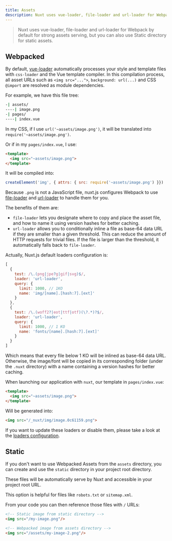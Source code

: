 ```yaml
---
title: Assets
description: Nuxt uses vue-loader, file-loader and url-loader for Webpack by default for strong assets serving, but you can also use Static directory for static assets.
---
```


> Nuxt uses vue-loader, file-loader and url-loader for Webpack by default for strong assets serving, but you can also use Static directory for static assets.

## Webpacked

By default, [vue-loader](http://vue-loader.vuejs.org/en/) automatically processes your style and template files with `css-loader` and the Vue template compiler. In this compilation process, all asset URLs such as `<img src="...">`, `background: url(...)` and CSS `@import` are resolved as module dependencies.

For example, we have this file tree:

```bash
-| assets/
----| image.png
-| pages/
----| index.vue
```

In my CSS, if I use `url('~assets/image.png')`, it will be translated into `require('~assets/image.png')`.

Or if in my `pages/index.vue`, I use:
```html
<template>
  <img src="~assets/image.png">
</template>
```

It will be compiled into:

```js
createElement('img', { attrs: { src: require('~assets/image.png') }})
```

Because `.png` is not a JavaScript file, nuxt.js configures Webpack to use [file-loader](https://github.com/webpack/file-loader) and [url-loader](https://github.com/webpack/url-loader) to handle them for you.

The benefits of them are:
- `file-loader` lets you designate where to copy and place the asset file, and how to name it using version hashes for better caching.
- `url-loader` allows you to conditionally inline a file as base-64 data URL if they are smaller than a given threshold. This can reduce the amount of HTTP requests for trivial files. If the file is larger than the threshold, it automatically falls back to `file-loader`.

Actually, Nuxt.js default loaders configuration is:

```js
[
  {
    test: /\.(png|jpe?g|gif|svg)$/,
    loader: 'url-loader',
    query: {
      limit: 1000, // 1KO
      name: 'img/[name].[hash:7].[ext]'
    }
  },
  {
    test: /\.(woff2?|eot|ttf|otf)(\?.*)?$/,
    loader: 'url-loader',
    query: {
      limit: 1000, // 1 KO
      name: 'fonts/[name].[hash:7].[ext]'
    }
  }
]
```

Which means that every file below 1 KO will be inlined as base-64 data URL. Otherwise, the image/font will be copied in its corresponding folder (under the `.nuxt` directory) with a name containing a version hashes for better caching.

When launching our application with `nuxt`, our template in `pages/index.vue`:

```html
<template>
  <img src="~assets/image.png">
</template>
```

Will be generated into:
```html
<img src="/_nuxt/img/image.0c61159.png">
```

If you want to update these loaders or disable them, please take a look at the [loaders configuration](/api/configuration-build#loaders).

## Static

If you don't want to use Webpacked Assets from the `assets` directory, you can create and use the `static` directory in your project root directory.

These files will be automatically serve by Nuxt and accessible in your project root URL.

This option is helpful for files like `robots.txt` or `sitemap.xml`.

From your code you can then reference those files with `/` URLs:

```html
<!-- Static image from static directory -->
<img src="/my-image.png"/>

<!-- Webpacked image from assets directory -->
<img src="/assets/my-image-2.png"/>
```
